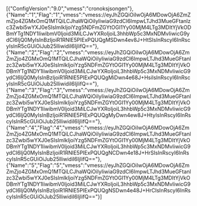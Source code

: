 [{"ConfigVersion":"9.0","vmess":"cronoksjsongen"},{"Name":"1","Flag":"1","vmess":"vmess:\/\/eyJhZGQiOiIwOjA6MDowOjA6ZmZmZjo4ZGMxOmQ1MTQiLCJhaWQiOiIyIiwiaG9zdCI6ImpwLTJhd3MueGFtanlzc3Zwbi5wYXJ0eSIsImlkIjoiYzg5NDFmZGYtOGI1Yy00MjM4LTg3MDItYjVkODBmYTg1NDY1IiwibmV0Ijoid3MiLCJwYXRoIjoiL3hhbWp5c3MxNDMvIiwicG9ydCI6IjQ0MyIsInBzIjoiR1RNIE5PIExPQUQgMSDwn4ev8J+HtSIsInRscyI6InRscyIsInR5cGUiOiJub25lIiwidiI6IjIifQ=="},{"Name":"2","Flag":"2","vmess":"vmess:\/\/eyJhZGQiOiIwOjA6MDowOjA6ZmZmZjo4ZGMxOmQ1MTQiLCJhaWQiOiIyIiwiaG9zdCI6ImpwLTJhd3MueGFtanlzc3Zwbi5wYXJ0eSIsImlkIjoiYzg5NDFmZGYtOGI1Yy00MjM4LTg3MDItYjVkODBmYTg1NDY1IiwibmV0Ijoid3MiLCJwYXRoIjoiL3hhbWp5c3MxNDMvIiwicG9ydCI6IjQ0MyIsInBzIjoiR1RNIE5PIExPQUQgMiDwn4e68J+HsiIsInRscyI6InRscyIsInR5cGUiOiJub25lIiwidiI6IjIifQ=="},{"Name":"3","Flag":"3","vmess":"vmess:\/\/eyJhZGQiOiIwOjA6MDowOjA6ZmZmZjo4ZGMxOmQ1MTQiLCJhaWQiOiIyIiwiaG9zdCI6ImpwLTJhd3MueGFtanlzc3Zwbi5wYXJ0eSIsImlkIjoiYzg5NDFmZGYtOGI1Yy00MjM4LTg3MDItYjVkODBmYTg1NDY1IiwibmV0Ijoid3MiLCJwYXRoIjoiL3hhbWp5c3MxNDMvIiwicG9ydCI6IjQ0MyIsInBzIjoiR1RNIE5PIExPQUQgMyDwn4ew8J+HtyIsInRscyI6InRscyIsInR5cGUiOiJub25lIiwidiI6IjIifQ=="},{"Name":"4","Flag":"4","vmess":"vmess:\/\/eyJhZGQiOiIwOjA6MDowOjA6ZmZmZjo4ZGMxOmQ1MTQiLCJhaWQiOiIyIiwiaG9zdCI6ImpwLTJhd3MueGFtanlzc3Zwbi5wYXJ0eSIsImlkIjoiYzg5NDFmZGYtOGI1Yy00MjM4LTg3MDItYjVkODBmYTg1NDY1IiwibmV0Ijoid3MiLCJwYXRoIjoiL3hhbWp5c3MxNDMvIiwicG9ydCI6IjQ0MyIsInBzIjoiR1RNIE5PIExPQUQgNCDwn4e18J+HrSIsInRscyI6InRscyIsInR5cGUiOiJub25lIiwidiI6IjIifQ=="},{"Name":"5","Flag":"5","vmess":"vmess:\/\/eyJhZGQiOiIwOjA6MDowOjA6ZmZmZjo4ZGMxOmQ1MTQiLCJhaWQiOiIyIiwiaG9zdCI6ImpwLTJhd3MueGFtanlzc3Zwbi5wYXJ0eSIsImlkIjoiYzg5NDFmZGYtOGI1Yy00MjM4LTg3MDItYjVkODBmYTg1NDY1IiwibmV0Ijoid3MiLCJwYXRoIjoiL3hhbWp5c3MxNDMvIiwicG9ydCI6IjQ0MyIsInBzIjoiR1RNIE5PIExPQUQgNSDwn4e48J+HrCIsInRscyI6InRscyIsInR5cGUiOiJub25lIiwidiI6IjIifQ=="}]
